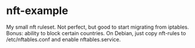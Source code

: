 # nft-example
My small nft ruleset. Not perfect, but good to start migrating from iptables.
Bonus: ability to block certain countries.
On Debian, just copy nft-rules to /etc/nftables.conf and enable nftables.service.
